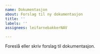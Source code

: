```yaml
---
name: Dokumentasjon
about: Forslag til ny dokumentasjon
title: ''
labels: ''
assignees: leifarnebakkerNAV

---
```


Foreslå eller skriv forslag til dokumentasjon.
